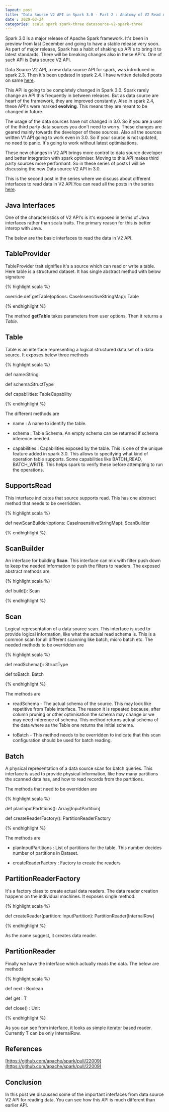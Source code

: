 ```yaml
---
layout: post
title: "Data Source V2 API in Spark 3.0 - Part 2 : Anatomy of V2 Read API"
date : 2020-03-24
categories: scala spark spark-three datasource-v2-spark-three
---
```

Spark 3.0 is a major release of Apache Spark framework. It's been in preview from last December and going to have  a stable release very soon. As part of major release, Spark has a habit of shaking up API's to bring it to latest standards. There will be breaking changes also in these API's. One of such API is Data source V2 API.

Data Source V2 API, a new data source API for spark, was introduced in spark 2.3. Then it's been updated in spark 2.4. I have written detailed posts on same [here](/categories/datasource-v2-series).

This API is going to be completely changed in Spark 3.0. Spark rarely change an API this frequently in between releases. But as data source are heart of the framework, they are improved constantly. Also in spark 2.4, these API's were marked **evolving**. This means they are meant to be changed in future.

The usage of the data sources have not changed in 3.0. So if you are a user of the third party data sources you don't need to worry. These changes are geared mainly towards the developer of these sources. Also all the sources written V1 API going to work even in 3.0. So if your source is not updated, no need to panic. It's going to work without latest optimisations.

These new changes in V2 API brings more control to data source developer and better integration with spark optimiser. Moving to this API makes third party sources more performant. So in these series of posts I will be discussing the new Data source V2 API in 3.0.

This is the second post in the series where we discuss about different interfaces to read data in V2 API.You can read all the posts in the series [here](/categories/datasource-v2-spark-three).

## Java Interfaces

One of the characteristics of V2 API's is it's exposed in terms of Java interfaces rather than scala traits. The primary reason for this is better interop with Java. 

The below are the basic interfaces to read the data in V2 API.

## TableProvider

TableProvider trait signifies it's a source which can read or write a table. Here table is a structured dataset. It has single abstract method with below signature


{% highlight scala %}

override def getTable(options: CaseInsensitiveStringMap): Table

{% endhighlight %}

The method **getTable** takes parameters from user options. Then it returns a *Table*.

## Table

Table is an interface representing a logical structured data set of a data source. It exposes below three methods

{% highlight scala %}

def name:String

def schema:StructType

def capabilities: TableCapability

{% endhighlight %}


The different methods are

 * name : A name to identify the table.

 * schema : Table Schema. An empty schema can be returned if schema inference needed.

 * capabilities : Capabilities exposed by the table. This is one of the unique feature added in spark 3.0. This allows to specifying what kind of operation table supports. Some capabilities like BATCH_READ, BATCH_WRITE. This helps spark to verify these before attempting to run the operations.


## SupportsRead

This interface indicates that source supports read. This has one abstract method that needs to be overridden.


{% highlight scala %}

def newScanBuilder(options: CaseInsensitiveStringMap): ScanBuilder 

{% endhighlight %}


## ScanBuilder

An interface for building **Scan**. This interface can mix with filter push down to keep the needed information to push the filters to readers. The exposed abstract methods are

{% highlight scala %}

 def build(): Scan 

{% endhighlight %}


## Scan

Logical representation of a data source scan. This interface is used to provide logical information, like what the actual read schema is. This is a common scan for all different scanning like batch, micro batch etc. The needed methods to be overridden are

{% highlight scala %}

 def readSchema(): StructType

 def toBatch: Batch

{% endhighlight %}

The methods are

* readSchema - The actual schema of the source. This may look like repetitive from Table interface. The reason it is repeated because, after column pruning or other optimisation the schema may change or we may need inference of schema. This method returns actual schema of the data where as the Table one returns the initial schema.

* toBatch - This method needs to be overridden to indicate that this scan configuration should be used for batch reading.


## Batch

A physical representation of a data source scan for batch queries. This interface is used to provide physical information, like how many partitions the scanned data has, and how to read records from the partitions.

The methods that need to be overridden are

{% highlight scala %}

def planInputPartitions(): Array[InputPartition] 

def createReaderFactory(): PartitionReaderFactory 

{% endhighlight %}

The methods are

 * planInputPartitions : List of partitions for the table. This number decides number of partitions in Dataset.

 * createReaderFactory : Factory to create the readers
 

## PartitionReaderFactory

It's a factory class to create actual data readers. The data reader creation happens on the individual machines. It exposes single method.

{% highlight scala %}

 def createReader(partition: InputPartition): PartitionReader[InternalRow]

{% endhighlight %}

As the name suggest, it creates data reader.

## PartitionReader

Finally we have the interface which actually reads the data. The below are methods 

{% highlight scala %}

def next : Boolean

def get : T

def close() : Unit

{% endhighlight %}

As you can see from interface, it looks as simple iterator based reader. Currently T can be only InternalRow.

## References

[https://github.com/apache/spark/pull/22009](https://github.com/apache/spark/pull/22009)

## Conclusion

In this post we discussed some of the important interfaces from data source V2 API for reading data. You can see how this API is much different than earlier API.
